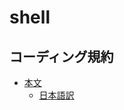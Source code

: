 # shell

## コーディング規約

- [本文](https://google.github.io/styleguide/shellguide.html)
  - [日本語訳](https://qiita.com/yabeenico/items/72b904d4bb0b6d732a86)
